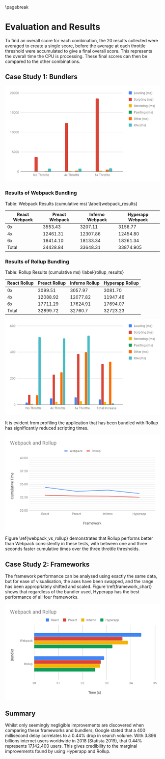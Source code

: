 \pagebreak

# Evaluation and Results

To find an overall score for each combination, the 20 results collected
were averaged to create a single score, before the average at each throttle
threshold were accumulated to give a final overall score. This represents the
overall time the CPU is processing. These final scores can then be compared
to the other combinations.

## Case Study 1: Bundlers

![Unbundled Chart](./images/unbundled_chart.png)

### Results of Webpack Bundling

Table: Webpack Results (cumulative ms) \label{webpack_results}

| React Webpack | Preact Webpack | Inferno Webpack | Hyperapp Webpack |
|---|---|---|---|
| 0x | 3553.43 | 3207.11 | 3158.77 | 3107.11 |
| 4x | 12461.31	| 12307.86 | 12454.80 |	12184.16 |
| 6x | 18414.10 | 18133.34 | 18261.34 |	17943.42 |
| Total	| 34428.84 | 33648.31 | 33874.905 | 33234.69 |


### Results of Rollup Bundling

Table: Rollup Results (cumulative ms) \label{rollup_results}

| React Rollup | Preact Rollup | Inferno Rollup | Hyperapp Rollup |
|---|---|---|---|
| 0x | 3099.51 | 3057.97 | 3081.70 | 2951.24 |
| 4x | 12088.92 | 12077.82 | 11947.46 | 12005.86 |
| 6x | 17711.29 | 17624.91 | 17694.07 | 17560.245 |
| Total | 32899.72 | 32760.7 | 32723.23 | 32517.345 |

![Rollup Chart](./images/rollup_chart.png)

It is evident from profiling the application that has been bundled with
Rollup has significantly reduced scripting times.



![Webpack vs Rollup \label{webpack_vs_rollup}](./images/webpack_vs_rollup.png)

Figure \ref{webpack_vs_rollup} demonstrates that Rollup performs better than Webpack consistently
in these tests, with between one and three seconds faster cumulative times over the three
throttle thresholds.

## Case Study 2: Frameworks

The framework performance can be analysed using exactly the same data, but for ease of visualisation,
the axes have been swapped, and the range has been appropriately shifted and scaled. Figure \ref{framework_chart}
shows that regardless of the bundler used, Hyperapp has the best performance of all four frameworks.

![Frameworks \label{framework_chart}](./images/framework_chart.png)

## Summary

Whilst only seemingly negligible improvements are discovered when
comparing these frameworks and bundlers, Google stated that a 400
millisecond delay correlates to a 0.44% drop in search volume. With
3.896 billions internet users worldwide in 2018 (Statista 2019),
that 0.44% represents 17,142,400 users. This gives credibility to
the marginal improvements found by using Hyperapp and Rollup.
